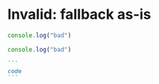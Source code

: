 # Invalid: fallback as-is

````js
console.log("bad")
````

```js
console.log("bad")
````

`````md
```
code
```
`````
